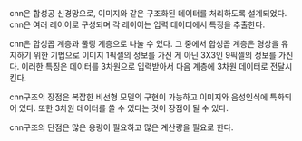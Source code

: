 cnn은 합성공 신경망으로, 이미지와 같은 구조화된 데이터를 처리하도록 설계되었다. cnn은 여러 레이어로 구성되며 각 레이어는 입력 데이터에서 특징을 추출한다.

cnn은 합성곱 계층과 풀링 계층으로 나눌 수 있다. 
그 중에서 합성곱 계층은 형상을 유지하기 위한 기법으로 이미지 1픽셀의 정보를 가진 게 아닌 3X3인 9픽셀의 정보를 가진다. 이러한 특징은 데이터를 3차원으로 입력받아서 다음 계층에 3차원 데이터로 전달시킨다. 

cnn구조의 장점은 복잡한 비선형 모델의 구현이 가능하고 이미지와 음성인식에 특화되어 있다. 또한 3차원 데이터를 쓸 수 있다는 것이 장점이 될 수 있다.

cnn구조의 단점은 많은 용량이 필요하고 많은 계산량을 필요로 한다. 